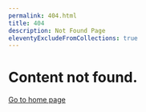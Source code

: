 ```yaml
---
permalink: 404.html
title: 404
description: Not Found Page
eleventyExcludeFromCollections: true
---
```

# Content not found.

[Go to home page](/)
